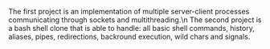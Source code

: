 The first project is an implementation of multiple server-client processes communicating through sockets and multithreading.\n
The second project is a bash shell clone that is able to handle: all basic shell commands, history, aliases, pipes, redirections, backround execution, wild chars and signals.
